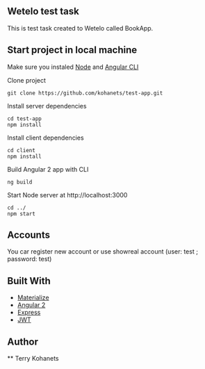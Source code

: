 ## Wetelo test task

This is test task created to Wetelo called BookApp.

## Start project in local machine

Make sure you instaled [Node](https://nodejs.org/uk/) and [Angular CLI](https://cli.angular.io/)

Clone project 

```
git clone https://github.com/kohanets/test-app.git
```
Install server dependencies

```
cd test-app
npm install

```
Install client dependencies

```
cd client
npm install

```
Build Angular 2 app with CLI

```
ng build

```

Start Node server at http://localhost:3000

```
cd ../
npm start

```

## Accounts

You car register new account or use showreal account (user: test ; password: test)


## Built With

* [Materialize](http://materializecss.com/)
* [Angular 2](https://angular.io/)
* [Express](http://expressjs.com/ru/)
* [JWT](https://jwt.io/)

## Author
** Terry Kohanets 



